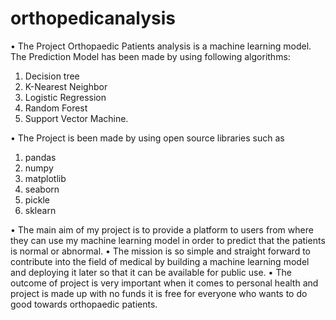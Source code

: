 # orthopedicanalysis
• The Project Orthopaedic Patients analysis is a machine learning model. The Prediction Model has been made by using following algorithms:
1.	Decision tree
2.	K-Nearest Neighbor
3.	Logistic Regression
4.	Random Forest 
5.	Support Vector Machine.    

•	The Project is been made by using open source libraries such as 
1.	pandas
2.	numpy
3.	matplotlib
4.	seaborn
5.	pickle
6.	sklearn

•	The main aim of my project is to provide a platform to users from where they can use my machine learning model in order to predict that the patients is normal or abnormal.
•	The mission is so simple and straight forward to contribute into the field of medical by building a machine learning model and deploying it later so that it can be available for public use.
•	The outcome of project is very important when it comes to personal health and project is made up with no funds it is free for everyone who wants to do good towards orthopaedic patients.


